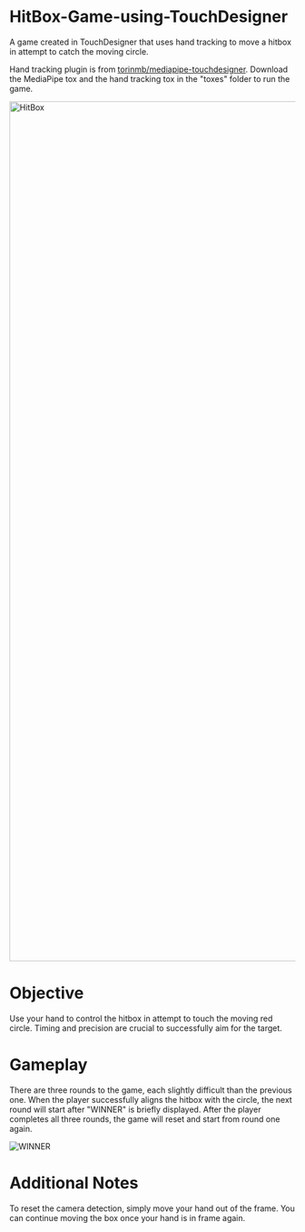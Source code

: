 # HitBox-Game-using-TouchDesigner
A game created in TouchDesigner that uses hand tracking to move a hitbox in attempt to catch the moving circle.

Hand tracking plugin is from [torinmb/mediapipe-touchdesigner](https://github.com/torinmb/mediapipe-touchdesigner). Download the MediaPipe tox and the hand tracking tox in the "toxes" folder to run the game.

<img width="1512" alt="HitBox" src="https://github.com/tanishasahni/HitBox-Game-using-TouchDesigner/assets/148817753/1247ac0f-9ae2-4231-84c4-e4121fd39f83">

# Objective
Use your hand to control the hitbox in attempt to touch the moving red circle. Timing and precision are crucial to successfully aim for the target.

# Gameplay
There are three rounds to the game, each slightly difficult than the previous one. When the player successfully aligns the hitbox with the circle, the next round will start after "WINNER" is briefly displayed. After the player completes all three rounds, the game will reset and start from round one again.

![WINNER](https://github.com/tanishasahni/HitBox-Game-using-TouchDesigner/assets/148817753/e0114564-2000-4833-a04e-78f859173639)

# Additional Notes
To reset the camera detection, simply move your hand out of the frame. You can continue moving the box once your hand is in frame again. 
